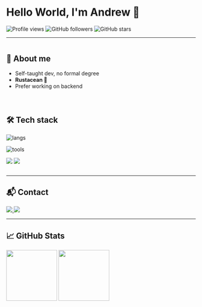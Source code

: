 <h1>Hello World, I'm Andrew 👋</h1>
<!-- Profile badges -->
<p>
  <img src="https://komarev.com/ghpvc/?username=andrewdotdev&color=blue&style=for-the-badge" alt="Profile views" />
  <img src="https://img.shields.io/github/followers/andrewdotdev?style=for-the-badge&logo=github" alt="GitHub followers" />
  <img src="https://img.shields.io/github/stars/andrewdotdev?style=for-the-badge&logo=github" alt="GitHub stars" />
</p>

---

<div style="display:flex; gap:24px; align-items:flex-start; flex-wrap:wrap;">
  <div style="flex:1; min-width:280px;">
    <h2>🧩 About me</h2>
    <ul>
      <li>Self-taught dev, no formal degree</li>
      <li><strong>Rustacean 🦀</strong></li>
      <li>Prefer working on backend
    </ul>
  </div>

  <div style="flex:1; min-width:280px;">
    <h2>🛠️ Tech stack</h2>
    <p>
      <!-- Languages -->
      <img src="https://skillicons.dev/icons?i=js,ts,cpp,rust,cs&perline=8" alt="langs" />
    </p>
    <p>
      <!-- Tools / Engines -->
      <img src="https://skillicons.dev/icons?i=bash,git,unity,unreal,vscodium,arch,linux&perline=8" alt="tools" />
    </p>
  <p>
    <img src="https://img.shields.io/badge/CLI%20NERD-555?style=flat&logo=gnometerminal" />
    <img src="https://img.shields.io/badge/BUG%20SUMMONER-555?style=flat&logo=bugsnag" />
  </p>

    
  </div>
</div>

---

<h2>📬 Contact</h2>
<p>
  <a href="https://github.com/andrewdotdev">
    <img src="https://img.shields.io/badge/GitHub-andrewdotdev-181717?style=for-the-badge&logo=github" />
  </a>
  <a href="https://discordapp.com/users/500739289462603805">
    <img src="https://img.shields.io/badge/Discord-request%20DMs-5865F2?style=for-the-badge&logo=discord" />
  </a>
</p>

---

<h2>📈 GitHub Stats</h2>
<p>
  <img src="https://github-readme-stats.vercel.app/api?username=andrewdotdev&show_icons=true&hide_rank=true&hide_title=true&hide=issues&include_all_commits=true&theme=transparent" height="135" />
  <img src="https://github-readme-stats.vercel.app/api/top-langs/?username=andrewdotdev&layout=compact&theme=transparent" height="135" />
</p>

